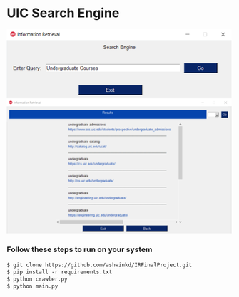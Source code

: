 # UIC Search Engine

![Main Page](https://github.com/ashwinkd/IRFinalProject/blob/master/Screenshots/main_page.png) ![Result Page](https://github.com/ashwinkd/IRFinalProject/blob/master/Screenshots/result_page.png)

### Follow these steps to run on your system
```
$ git clone https://github.com/ashwinkd/IRFinalProject.git
$ pip install -r requirements.txt
$ python crawler.py
$ python main.py
```
